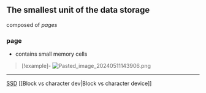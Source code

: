 ## The smallest unit of the data storage

composed of *pages* 
### page 
- contains small memory cells 

>[!example]-
>![Pasted_image_20240511143906.png](/static/Pasted_image_20240511143906.png)

---
[SSD](/SSD.md) 
[[Block vs character dev|Block vs character device]]
